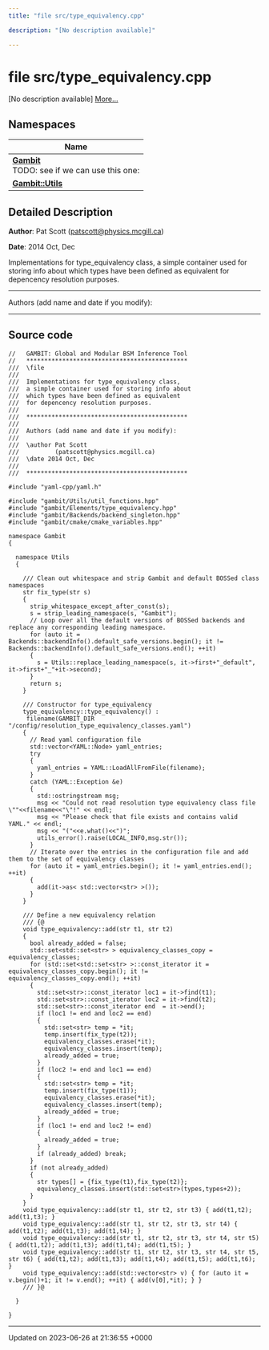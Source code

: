 ```yaml
---
title: "file src/type_equivalency.cpp"

description: "[No description available]"

---
```


# file src/type_equivalency.cpp

[No description available] [More...](#detailed-description)

## Namespaces

| Name           |
| -------------- |
| **[Gambit](/documentation/code/namespaces/namespacegambit/)** <br>TODO: see if we can use this one:  |
| **[Gambit::Utils](/documentation/code/namespaces/namespacegambit_1_1utils/)**  |

## Detailed Description


**Author**: Pat Scott ([patscott@physics.mcgill.ca](mailto:patscott@physics.mcgill.ca)) 

**Date**: 2014 Oct, Dec

Implementations for type_equivalency class, a simple container used for storing info about which types have been defined as equivalent for depencency resolution purposes.



------------------

Authors (add name and date if you modify):



------------------




## Source code

```
//   GAMBIT: Global and Modular BSM Inference Tool
//   *********************************************
///  \file
///
///  Implementations for type_equivalency class,
///  a simple container used for storing info about
///  which types have been defined as equivalent
///  for depencency resolution purposes.
///
///  *********************************************
///
///  Authors (add name and date if you modify):
///
///  \author Pat Scott
///          (patscott@physics.mcgill.ca)
///  \date 2014 Oct, Dec
///
///  *********************************************

#include "yaml-cpp/yaml.h"

#include "gambit/Utils/util_functions.hpp"
#include "gambit/Elements/type_equivalency.hpp"
#include "gambit/Backends/backend_singleton.hpp"
#include "gambit/cmake/cmake_variables.hpp"

namespace Gambit
{

  namespace Utils
  {

    /// Clean out whitespace and strip Gambit and default BOSSed class namespaces
    str fix_type(str s)
    {
      strip_whitespace_except_after_const(s);
      s = strip_leading_namespace(s, "Gambit");
      // Loop over all the default versions of BOSSed backends and replace any corresponding leading namespace.
      for (auto it = Backends::backendInfo().default_safe_versions.begin(); it != Backends::backendInfo().default_safe_versions.end(); ++it)
      {
        s = Utils::replace_leading_namespace(s, it->first+"_default", it->first+"_"+it->second);
      }
      return s;
    }

    /// Constructor for type_equivalency
    type_equivalency::type_equivalency() :
     filename(GAMBIT_DIR "/config/resolution_type_equivalency_classes.yaml")
    {
      // Read yaml configuration file
      std::vector<YAML::Node> yaml_entries;
      try
      {
        yaml_entries = YAML::LoadAllFromFile(filename);
      }
      catch (YAML::Exception &e)
      {
        std::ostringstream msg;
        msg << "Could not read resolution type equivalency class file \""<<filename<<"\"!" << endl;
        msg << "Please check that file exists and contains valid YAML." << endl;
        msg << "("<<e.what()<<")";
        utils_error().raise(LOCAL_INFO,msg.str());
      }
      // Iterate over the entries in the configuration file and add them to the set of equivalency classes
      for (auto it = yaml_entries.begin(); it != yaml_entries.end(); ++it)
      {
        add(it->as< std::vector<str> >());
      }
    }

    /// Define a new equivalency relation
    /// {@
    void type_equivalency::add(str t1, str t2)
    {
      bool already_added = false;
      std::set<std::set<str> > equivalency_classes_copy = equivalency_classes;
      for (std::set<std::set<str> >::const_iterator it = equivalency_classes_copy.begin(); it != equivalency_classes_copy.end(); ++it)
      {
        std::set<str>::const_iterator loc1 = it->find(t1);
        std::set<str>::const_iterator loc2 = it->find(t2);
        std::set<str>::const_iterator end  = it->end();
        if (loc1 != end and loc2 == end)
        {
          std::set<str> temp = *it;
          temp.insert(fix_type(t2));
          equivalency_classes.erase(*it);
          equivalency_classes.insert(temp);
          already_added = true;
        }
        if (loc2 != end and loc1 == end)
        {
          std::set<str> temp = *it;
          temp.insert(fix_type(t1));
          equivalency_classes.erase(*it);
          equivalency_classes.insert(temp);
          already_added = true;
        }
        if (loc1 != end and loc2 != end)
        {
          already_added = true;
        }
        if (already_added) break;
      }
      if (not already_added)
      {
        str types[] = {fix_type(t1),fix_type(t2)};
        equivalency_classes.insert(std::set<str>(types,types+2));
      }
    }
    void type_equivalency::add(str t1, str t2, str t3) { add(t1,t2); add(t1,t3); }
    void type_equivalency::add(str t1, str t2, str t3, str t4) { add(t1,t2); add(t1,t3); add(t1,t4); }
    void type_equivalency::add(str t1, str t2, str t3, str t4, str t5) { add(t1,t2); add(t1,t3); add(t1,t4); add(t1,t5); }
    void type_equivalency::add(str t1, str t2, str t3, str t4, str t5, str t6) { add(t1,t2); add(t1,t3); add(t1,t4); add(t1,t5); add(t1,t6); }
    void type_equivalency::add(std::vector<str> v) { for (auto it = v.begin()+1; it != v.end(); ++it) { add(v[0],*it); } }
    /// }@

  }

}
```


-------------------------------

Updated on 2023-06-26 at 21:36:55 +0000
